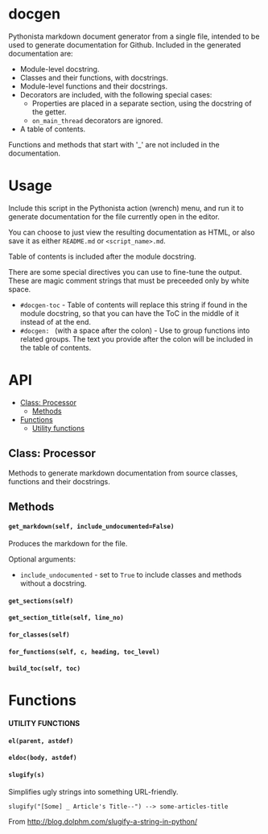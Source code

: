 # docgen

Pythonista markdown document generator from a single file, intended to be used to generate documentation for Github. Included in the generated documentation are:
      
* Module-level docstring.
* Classes and their functions, with
docstrings.
* Module-level functions and their docstrings.
* Decorators are included, with the following special cases:
  * Properties are placed in a separate section, using the docstring of the getter.
  * `on_main_thread` decorators are ignored.
* A table of contents.
      
Functions and methods that start with '_' are not included in the documentation.

# Usage

Include this script in the Pythonista action (wrench) menu, and run it to generate documentation for the file currently open in the editor.

You can choose to just view the resulting documentation as HTML, or also save it as either `README.md` or `<script_name>.md`.

Table of contents is included after the module docstring.

There are some special directives you can use to fine-tune the output. These are magic comment strings that must be preceeded only by white space.
  
* `#docgen-toc` - Table of contents will replace this string if found in the module docstring, so that you can have the ToC in the middle of it instead of at the end.
* `#docgen: ` (with a space after the colon) - Use to group functions into related groups. The text you provide after the colon will be included in the table of contents.

# API

* [Class: Processor](#class-processor)
  * [Methods](#methods)
* [Functions](#functions)
  * [Utility functions](#utility-functions)


## Class: Processor

Methods to generate markdown documentation
from source classes, functions and their
docstrings. 

## Methods


#### `get_markdown(self, include_undocumented=False)`

  Produces the markdown for the file.
  
  Optional arguments:
    
  * `include_undocumented` - set to `True` to include classes and methods without a docstring.

#### `get_sections(self)`


#### `get_section_title(self, line_no)`


#### `for_classes(self)`


#### `for_functions(self, c, heading, toc_level)`


#### `build_toc(self, toc)`

# Functions


#### UTILITY FUNCTIONS
#### `el(parent, astdef)`


#### `eldoc(body, astdef)`


#### `slugify(s)`

  Simplifies ugly strings into something URL-friendly.
  
  ```
  slugify("[Some] _ Article's Title--") --> some-articles-title
  ```
  
  From http://blog.dolphm.com/slugify-a-string-in-python/
